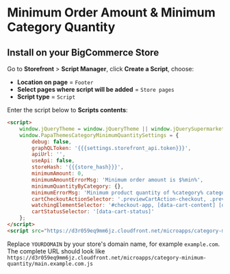 # Minimum Order Amount & Minimum Category Quantity

## Install on your BigCommerce Store

Go to **Storefront** > **Script Manager**, click **Create a Script**, choose:

- **Location on page** = `Footer`
- **Select pages where script will be added** = `Store pages`
- **Script type** = `Script`

Enter the script below to **Scripts contents**: 


```html
<script>
    window.jQueryTheme = window.jQueryTheme || window.jQuerySupermarket || window.chiarajQuery || window.jQuery;
    window.PapaThemesCategoryMinimumQuantitySettings = {
        debug: false,
        graphQLToken: '{{{settings.storefront_api.token}}}',
        apiUrl: '',
        useApi: false,
        storeHash: '{{{store_hash}}}',
        minimumAmount: 0,
        minimumAmountErrorMsg: 'Minimum order amount is $%min%',
        minimumQuantityByCategory: {},
        minimumErrorMsg: 'Minimum product quantity of %category% category is %min%',
        cartCheckoutActionSelector: '.previewCartAction-checkout, .previewCartAction-checkoutMultiple, .previewCart-additionalCheckoutButtons, .previewCartCheckout-checkoutButton, .previewCartCheckout-additionalCheckoutButtons, .cart-actions .button--primary, .card-actions .checkoutMultiple, .cart-additionalCheckoutButtons',
        watchingElementSelector: '#checkout-app, [data-cart-content] [data-cart-quantity], [data-cart-preview] [data-cart-quantity], .previewCart',
        cartStatusSelector: '[data-cart-status]'
    };
</script>
<script src="https://d3r059eq9mm6jz.cloudfront.net/microapps/category-minimum-quantity/main.YOURDOMAIN.js" async defer></script>
```

Replace `YOURDOMAIN` by your store's domain name, for example `example.com`. The complete URL should look like `https://d3r059eq9mm6jz.cloudfront.net/microapps/category-minimum-quantity/main.example.com.js`




<!--
Source code: https://github.com/tvlgiao/bc-bigcommerce-api-app/microapps/minimum-category-quantity/
-->

